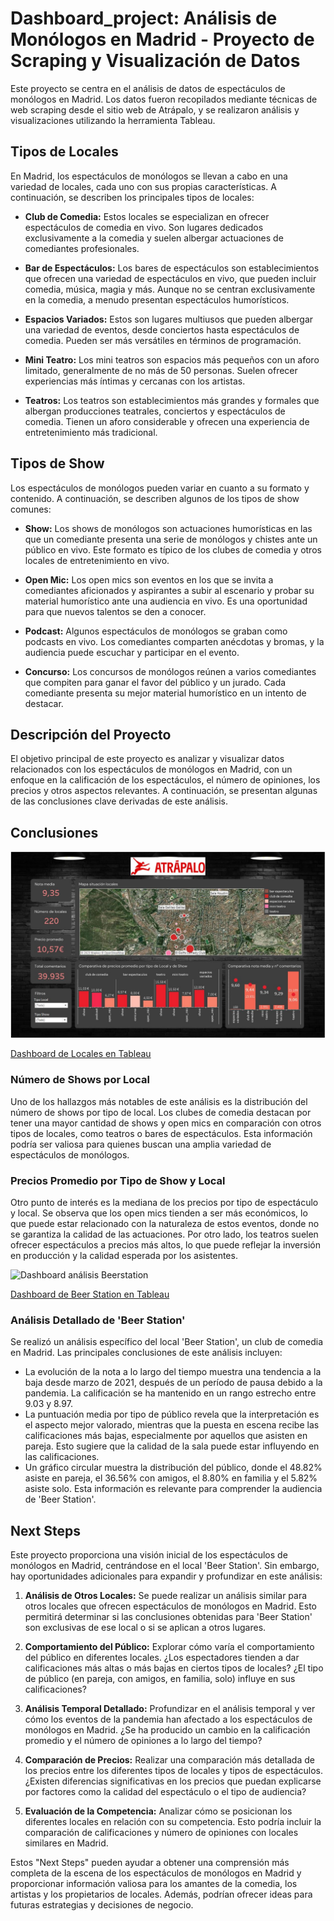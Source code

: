# Dashboard_project: Análisis de Monólogos en Madrid - Proyecto de Scraping y Visualización de Datos

Este proyecto se centra en el análisis de datos de espectáculos de monólogos en Madrid. Los datos fueron recopilados mediante técnicas de web scraping desde el sitio web de Atrápalo, y se realizaron análisis y visualizaciones utilizando la herramienta Tableau.

## Tipos de Locales

En Madrid, los espectáculos de monólogos se llevan a cabo en una variedad de locales, cada uno con sus propias características. A continuación, se describen los principales tipos de locales:

- **Club de Comedia:** Estos locales se especializan en ofrecer espectáculos de comedia en vivo. Son lugares dedicados exclusivamente a la comedia y suelen albergar actuaciones de comediantes profesionales.

- **Bar de Espectáculos:** Los bares de espectáculos son establecimientos que ofrecen una variedad de espectáculos en vivo, que pueden incluir comedia, música, magia y más. Aunque no se centran exclusivamente en la comedia, a menudo presentan espectáculos humorísticos.

- **Espacios Variados:** Estos son lugares multiusos que pueden albergar una variedad de eventos, desde conciertos hasta espectáculos de comedia. Pueden ser más versátiles en términos de programación.

- **Mini Teatro:** Los mini teatros son espacios más pequeños con un aforo limitado, generalmente de no más de 50 personas. Suelen ofrecer experiencias más íntimas y cercanas con los artistas.

- **Teatros:** Los teatros son establecimientos más grandes y formales que albergan producciones teatrales, conciertos y espectáculos de comedia. Tienen un aforo considerable y ofrecen una experiencia de entretenimiento más tradicional.

## Tipos de Show

Los espectáculos de monólogos pueden variar en cuanto a su formato y contenido. A continuación, se describen algunos de los tipos de show comunes:

- **Show:** Los shows de monólogos son actuaciones humorísticas en las que un comediante presenta una serie de monólogos y chistes ante un público en vivo. Este formato es típico de los clubes de comedia y otros locales de entretenimiento en vivo.

- **Open Mic:** Los open mics son eventos en los que se invita a comediantes aficionados y aspirantes a subir al escenario y probar su material humorístico ante una audiencia en vivo. Es una oportunidad para que nuevos talentos se den a conocer.

- **Podcast:** Algunos espectáculos de monólogos se graban como podcasts en vivo. Los comediantes comparten anécdotas y bromas, y la audiencia puede escuchar y participar en el evento.

- **Concurso:** Los concursos de monólogos reúnen a varios comediantes que compiten para ganar el favor del público y un jurado. Cada comediante presenta su mejor material humorístico en un intento de destacar.

## Descripción del Proyecto

El objetivo principal de este proyecto es analizar y visualizar datos relacionados con los espectáculos de monólogos en Madrid, con un enfoque en la calificación de los espectáculos, el número de opiniones, los precios y otros aspectos relevantes. A continuación, se presentan algunas de las conclusiones clave derivadas de este análisis.

## Conclusiones

![Dashboard análisis Locales](04_imagenes/01_dashboard_analisis_locales.jpg)

[Dashboard de Locales en Tableau](https://public.tableau.com/app/profile/estefania.castillo3331/viz/Analisis_locales_atrapalo/Mapa_locales?publish=yes)

### Número de Shows por Local

Uno de los hallazgos más notables de este análisis es la distribución del número de shows por tipo de local. Los clubes de comedia destacan por tener una mayor cantidad de shows y open mics en comparación con otros tipos de locales, como teatros o bares de espectáculos. Esta información podría ser valiosa para quienes buscan una amplia variedad de espectáculos de monólogos.

### Precios Promedio por Tipo de Show y Local

Otro punto de interés es la mediana de los precios por tipo de espectáculo y local. Se observa que los open mics tienden a ser más económicos, lo que puede estar relacionado con la naturaleza de estos eventos, donde no se garantiza la calidad de las actuaciones. Por otro lado, los teatros suelen ofrecer espectáculos a precios más altos, lo que puede reflejar la inversión en producción y la calidad esperada por los asistentes.

![Dashboard análisis Beerstation](04_imagenes/02_dashboard_analisis_beerstation.jpg)

[Dashboard de Beer Station en Tableau](https://public.tableau.com/app/profile/estefania.castillo3331/viz/Beerstationdefinitivo/Dashboardanalisisbeerstation?publish=yes)


### Análisis Detallado de 'Beer Station'

Se realizó un análisis específico del local 'Beer Station', un club de comedia en Madrid. Las principales conclusiones de este análisis incluyen:

- La evolución de la nota a lo largo del tiempo muestra una tendencia a la baja desde marzo de 2021, después de un período de pausa debido a la pandemia. La calificación se ha mantenido en un rango estrecho entre 9.03 y 8.97.
- La puntuación media por tipo de público revela que la interpretación es el aspecto mejor valorado, mientras que la puesta en escena recibe las calificaciones más bajas, especialmente por aquellos que asisten en pareja. Esto sugiere que la calidad de la sala puede estar influyendo en las calificaciones.
- Un gráfico circular muestra la distribución del público, donde el 48.82% asiste en pareja, el 36.56% con amigos, el 8.80% en familia y el 5.82% asiste solo. Esta información es relevante para comprender la audiencia de 'Beer Station'.

## Next Steps

Este proyecto proporciona una visión inicial de los espectáculos de monólogos en Madrid, centrándose en el local 'Beer Station'. Sin embargo, hay oportunidades adicionales para expandir y profundizar en este análisis:

1. **Análisis de Otros Locales:** Se puede realizar un análisis similar para otros locales que ofrecen espectáculos de monólogos en Madrid. Esto permitirá determinar si las conclusiones obtenidas para 'Beer Station' son exclusivas de ese local o si se aplican a otros lugares.

2. **Comportamiento del Público:** Explorar cómo varía el comportamiento del público en diferentes locales. ¿Los espectadores tienden a dar calificaciones más altas o más bajas en ciertos tipos de locales? ¿El tipo de público (en pareja, con amigos, en familia, solo) influye en sus calificaciones?

3. **Análisis Temporal Detallado:** Profundizar en el análisis temporal y ver cómo los eventos de la pandemia han afectado a los espectáculos de monólogos en Madrid. ¿Se ha producido un cambio en la calificación promedio y el número de opiniones a lo largo del tiempo?

4. **Comparación de Precios:** Realizar una comparación más detallada de los precios entre los diferentes tipos de locales y tipos de espectáculos. ¿Existen diferencias significativas en los precios que puedan explicarse por factores como la calidad del espectáculo o el tipo de audiencia?

5. **Evaluación de la Competencia:** Analizar cómo se posicionan los diferentes locales en relación con su competencia. Esto podría incluir la comparación de calificaciones y número de opiniones con locales similares en Madrid.

Estos "Next Steps" pueden ayudar a obtener una comprensión más completa de la escena de los espectáculos de monólogos en Madrid y proporcionar información valiosa para los amantes de la comedia, los artistas y los propietarios de locales. Además, podrían ofrecer ideas para futuras estrategias y decisiones de negocio.

